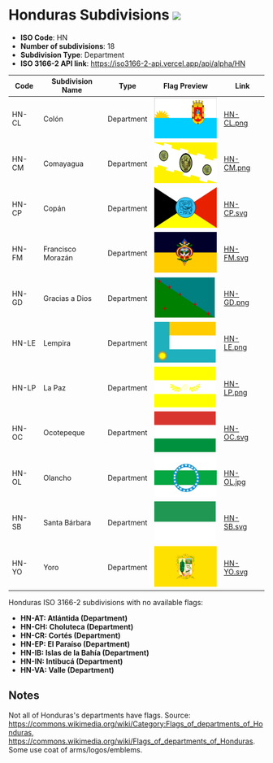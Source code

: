 # Honduras Subdivisions ![](https://flagcdn.com/h40/hn.png)

- **ISO Code**: HN
- **Number of subdivisions**: 18
- **Subdivision Type**: Department
- **ISO 3166-2 API link**: https://iso3166-2-api.vercel.app/api/alpha/HN

| Code  | Subdivision Name         | Type | Flag Preview | Link |
|-------|--------------------------|--------------| -------------- |----------|
| HN-CL | Colón | Department | <img src='https://raw.githubusercontent.com/amckenna41/iso3166-flags/main/iso3166-2-flags/HN/HN-CL.png' height='80'> | [HN-CL.png](https://raw.githubusercontent.com/amckenna41/iso3166-flags/main/iso3166-2-flags/HN/HN-CL.png) |
| HN-CM | Comayagua | Department | <img src='https://raw.githubusercontent.com/amckenna41/iso3166-flags/main/iso3166-2-flags/HN/HN-CM.png' height='80'> | [HN-CM.png](https://raw.githubusercontent.com/amckenna41/iso3166-flags/main/iso3166-2-flags/HN/HN-CM.png) |
| HN-CP | Copán | Department | <img src='https://raw.githubusercontent.com/amckenna41/iso3166-flags/main/iso3166-2-flags/HN/HN-CP.svg' height='80'> | [HN-CP.svg](https://raw.githubusercontent.com/amckenna41/iso3166-flags/main/iso3166-2-flags/HN/HN-CP.svg) |
| HN-FM | Francisco Morazán | Department | <img src='https://raw.githubusercontent.com/amckenna41/iso3166-flags/main/iso3166-2-flags/HN/HN-FM.svg' height='80'> | [HN-FM.svg](https://raw.githubusercontent.com/amckenna41/iso3166-flags/main/iso3166-2-flags/HN/HN-FM.svg) |
| HN-GD | Gracias a Dios | Department | <img src='https://raw.githubusercontent.com/amckenna41/iso3166-flags/main/iso3166-2-flags/HN/HN-GD.png' height='80'> | [HN-GD.png](https://raw.githubusercontent.com/amckenna41/iso3166-flags/main/iso3166-2-flags/HN/HN-GD.png) |
| HN-LE | Lempira | Department | <img src='https://raw.githubusercontent.com/amckenna41/iso3166-flags/main/iso3166-2-flags/HN/HN-LE.png' height='80'> | [HN-LE.png](https://raw.githubusercontent.com/amckenna41/iso3166-flags/main/iso3166-2-flags/HN/HN-LE.png) |
| HN-LP | La Paz | Department | <img src='https://raw.githubusercontent.com/amckenna41/iso3166-flags/main/iso3166-2-flags/HN/HN-LP.png' height='80'> | [HN-LP.png](https://raw.githubusercontent.com/amckenna41/iso3166-flags/main/iso3166-2-flags/HN/HN-LP.png) |
| HN-OC | Ocotepeque | Department | <img src='https://raw.githubusercontent.com/amckenna41/iso3166-flags/main/iso3166-2-flags/HN/HN-OC.svg' height='80'> | [HN-OC.svg](https://raw.githubusercontent.com/amckenna41/iso3166-flags/main/iso3166-2-flags/HN/HN-OC.svg) |
| HN-OL | Olancho | Department | <img src='https://raw.githubusercontent.com/amckenna41/iso3166-flags/main/iso3166-2-flags/HN/HN-OL.jpg' height='80'> | [HN-OL.jpg](https://raw.githubusercontent.com/amckenna41/iso3166-flags/main/iso3166-2-flags/HN/HN-OL.jpg) |
| HN-SB | Santa Bárbara | Department | <img src='https://raw.githubusercontent.com/amckenna41/iso3166-flags/main/iso3166-2-flags/HN/HN-SB.svg' height='80'> | [HN-SB.svg](https://raw.githubusercontent.com/amckenna41/iso3166-flags/main/iso3166-2-flags/HN/HN-SB.svg) |
| HN-YO | Yoro | Department | <img src='https://raw.githubusercontent.com/amckenna41/iso3166-flags/main/iso3166-2-flags/HN/HN-YO.svg' height='80'> | [HN-YO.svg](https://raw.githubusercontent.com/amckenna41/iso3166-flags/main/iso3166-2-flags/HN/HN-YO.svg) |

Honduras ISO 3166-2 subdivisions with no available flags:

* **HN-AT: Atlántida (Department)**
* **HN-CH: Choluteca (Department)**
* **HN-CR: Cortés (Department)**
* **HN-EP: El Paraíso (Department)**
* **HN-IB: Islas de la Bahía (Department)**
* **HN-IN: Intibucá (Department)**
* **HN-VA: Valle (Department)**

## Notes
Not all of Honduras's departments have flags. Source: https://commons.wikimedia.org/wiki/Category:Flags_of_departments_of_Honduras, https://commons.wikimedia.org/wiki/Flags_of_departments_of_Honduras. Some use coat of arms/logos/emblems.